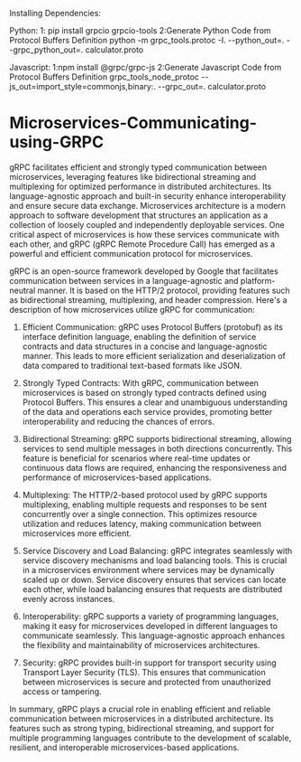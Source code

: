 Installing Dependencies:

Python:
1: pip install grpcio grpcio-tools
2:Generate Python Code from Protocol Buffers Definition
python -m grpc_tools.protoc -I. --python_out=. --grpc_python_out=. calculator.proto

Javascript:
1:npm install @grpc/grpc-js
2:Generate Javascript Code from Protocol Buffers Definition
grpc_tools_node_protoc --js_out=import_style=commonjs,binary:. --grpc_out=.
calculator.proto


# Microservices-Communicating-using-GRPC
 gRPC facilitates efficient and strongly typed communication between microservices, leveraging features like bidirectional streaming and multiplexing for optimized performance in distributed architectures. Its language-agnostic approach and built-in security enhance interoperability and ensure secure data exchange.
Microservices architecture is a modern approach to software development that structures an application as a collection of loosely coupled and independently deployable services. One critical aspect of microservices is how these services communicate with each other, and gRPC (gRPC Remote Procedure Call) has emerged as a powerful and efficient communication protocol for microservices.

gRPC is an open-source framework developed by Google that facilitates communication between services in a language-agnostic and platform-neutral manner. It is based on the HTTP/2 protocol, providing features such as bidirectional streaming, multiplexing, and header compression. Here's a description of how microservices utilize gRPC for communication:

1. Efficient Communication:
gRPC uses Protocol Buffers (protobuf) as its interface definition language, enabling the definition of service contracts and data structures in a concise and language-agnostic manner. This leads to more efficient serialization and deserialization of data compared to traditional text-based formats like JSON.

2. Strongly Typed Contracts:
With gRPC, communication between microservices is based on strongly typed contracts defined using Protocol Buffers. This ensures a clear and unambiguous understanding of the data and operations each service provides, promoting better interoperability and reducing the chances of errors.

3. Bidirectional Streaming:
gRPC supports bidirectional streaming, allowing services to send multiple messages in both directions concurrently. This feature is beneficial for scenarios where real-time updates or continuous data flows are required, enhancing the responsiveness and performance of microservices-based applications.

4. Multiplexing:
The HTTP/2-based protocol used by gRPC supports multiplexing, enabling multiple requests and responses to be sent concurrently over a single connection. This optimizes resource utilization and reduces latency, making communication between microservices more efficient.

5. Service Discovery and Load Balancing:
gRPC integrates seamlessly with service discovery mechanisms and load balancing tools. This is crucial in a microservices environment where services may be dynamically scaled up or down. Service discovery ensures that services can locate each other, while load balancing ensures that requests are distributed evenly across instances.

6. Interoperability:
gRPC supports a variety of programming languages, making it easy for microservices developed in different languages to communicate seamlessly. This language-agnostic approach enhances the flexibility and maintainability of microservices architectures.

7. Security:
gRPC provides built-in support for transport security using Transport Layer Security (TLS). This ensures that communication between microservices is secure and protected from unauthorized access or tampering.

In summary, gRPC plays a crucial role in enabling efficient and reliable communication between microservices in a distributed architecture. Its features such as strong typing, bidirectional streaming, and support for multiple programming languages contribute to the development of scalable, resilient, and interoperable microservices-based applications.


